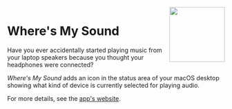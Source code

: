 <img align="right" src="https://barisione.github.io/WheresMySound/img/logo-256.png" width="128px" height="128px">

Where's My Sound
================

Have you ever accidentally started playing music from your laptop speakers because you thought your headphones were connected?

*Where's My Sound* adds an icon in the status area of your macOS desktop showing what kind of device is currently selected for playing audio.

For more details, see the [app's website](https://barisione.github.io/WheresMySound).
